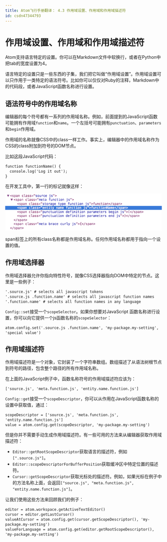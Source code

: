 ```yaml
---
title: Atom飞行手册翻译： 4.3 作用域设置、作用域和作用域描述符
id: csdn47344793
---
```


# 作用域设置、作用域和作用域描述符

Atom支持语言特定的设置。你可以在Markdown文件中软换行，或者在Python中把tab的宽度设置为4。

语言特定的设置只是一些东西的子集，我们把它叫做“作用域设置”。作用域设置可以只作用于一类特定的语法符号。比如你可以仅仅对Ruby的注释，Markdown中的代码段，或者JavaScript函数名称进行设置。

## 语法符号中的作用域名称

编辑器的每个符号都有一系列的作用域名称。例如，前面提到的JavaScript函数可能拥有作用域`function`和`name`。一个左括号可能拥有`punctuation`、`parameters`和`begin`作用域。

作用域的名称就像CSS中的class一样工作。事实上，编辑器中的作用域名称作为CSS的class附加到符号的DOM节点。

比如这段JavaScript代码：

```
function functionName() {
  console.log('Log it out');
}
```

在开发工具中，第一行的标记就像这样：

![](../img/02852642ebd7331485dcb55eff975cf5.png)

span标签上的所有class名称都是作用域名称。任何作用域名称都用于指向一个设置的值。

## 作用域选择器

作用域选择器允许你指向特性符号，就像CSS选择器指向DOM中特定的节点。这里是一些例子：

```
'.source.js' # selects all javascript tokens
'.source.js .function.name' # selects all javascript function names
'.function.name' # selects all function names in any language
```

`Config::set`接受一个`scopeSelector`。如果你想要对JavaScript 函数名称进行设置，你可以向它提供一个js函数名称的`scopeSelector`：

```
atom.config.set('.source.js .function.name', 'my-package.my-setting', 'special value')
```

## 作用域描述符

作用域描述符是一个对象，它封装了一个字符串数组。数组描述了从语法树根节点到符号的路径，包含整个路径的所有作用域名称。

在上面的JavaScript例子中，函数名称符号的作用域描述符应该为：

```
['source.js', 'meta.function.js', 'entity.name.function.js']
```

`Config::get`接受一个`scopeDescriptor`，你可以从作用在JavaScript函数名称的设置中获取值，通过：

```
scopeDescriptor = ['source.js', 'meta.function.js', 'entity.name.function.js']
value = atom.config.get(scopeDescriptor, 'my-package.my-setting')
```

但是你并不需要手动生成作用域描述符。有一些可用的方法来从编辑器获取作用域描述符：

*   `Editor::getRootScopeDescriptor`获取语言的描述符，例如`[".source.js"]`。
*   `Editor::scopeDescriptorForBufferPosition`获取缓冲区中特定位置的描述符。
*   `Cursor::getScopeDescriptor`获取光标处的描述符。例如，如果光标在例子中的方法名称上面，会返回`["source.js", "meta.function.js", "entity.name.function.js"]`。

让我们使用这些方法来回顾我们的例子：

```
editor = atom.workspace.getActiveTextEditor()
cursor = editor.getLastCursor()
valueAtCursor = atom.config.get(cursor.getScopeDescriptor(), 'my-package.my-setting')
valueForLanguage = atom.config.get(editor.getRootScopeDescriptor(), 'my-package.my-setting')
```